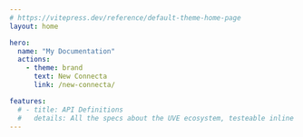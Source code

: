 ```yaml
---
# https://vitepress.dev/reference/default-theme-home-page
layout: home

hero:
  name: "My Documentation"
  actions:
    - theme: brand
      text: New Connecta 
      link: /new-connecta/

features:
  # - title: API Definitions
  #   details: All the specs about the UVE ecosystem, testeable inline ⚡️
---
```



